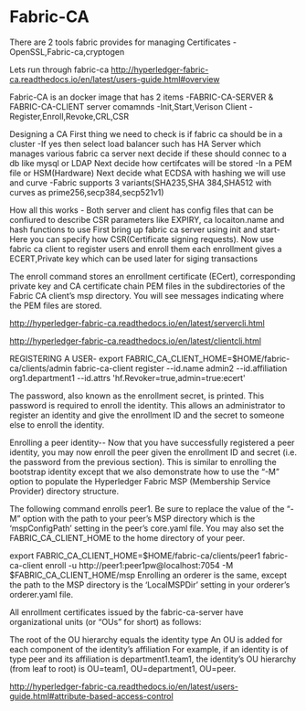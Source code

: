 # Fabric-CA

There are 2 tools fabric provides for managing Certificates -OpenSSL,Fabric-ca,cryptogen

Lets run through fabric-ca
http://hyperledger-fabric-ca.readthedocs.io/en/latest/users-guide.html#overview

Fabric-CA is an docker image that has 2 items -FABRIC-CA-SERVER & FABRIC-CA-CLIENT
server comamnds -Init,Start,Verison
Client -Register,Enroll,Revoke,CRL,CSR 

Designing a CA
First thing we need to check is if fabric ca should be in a cluster -If yes then select load balancer such has HA Server which manages various fabric ca server
next decide if these should connec to a db like mysql or LDAP
Next decide how certifcates will be stored -In a PEM file or HSM(Hardware)
Next decide what ECDSA with hashing we will use and curve -Fabric supports 3 variants(SHA235,SHA 384,SHA512 with curves as prime256,secp384,secp521v1)

How all this works -
Both server and client has config files that can be confiured to describe CSR parameters like EXPIRY, ca locaiton.name and hash functions to use
First bring up fabric ca server using init and start- Here you can specify how CSR(Certificate signing requests).
Now use fabric ca client to register users and enroll them
each enrollment gives a ECERT,Private key which can be used later for siging transactions

The enroll command stores an enrollment certificate (ECert), corresponding private key and CA certificate chain PEM files in the subdirectories of the Fabric CA client’s msp directory. You will see messages indicating where the PEM files are stored.

http://hyperledger-fabric-ca.readthedocs.io/en/latest/servercli.html


http://hyperledger-fabric-ca.readthedocs.io/en/latest/clientcli.html

REGISTERING A USER-
export FABRIC_CA_CLIENT_HOME=$HOME/fabric-ca/clients/admin
fabric-ca-client register --id.name admin2 --id.affiliation org1.department1 --id.attrs 'hf.Revoker=true,admin=true:ecert'

The password, also known as the enrollment secret, is printed. This password is required to enroll the identity. This allows an administrator to register an identity and give the enrollment ID and the secret to someone else to enroll the identity.

Enrolling a peer identity--
Now that you have successfully registered a peer identity, you may now enroll the peer given the enrollment ID and secret (i.e. the password from the previous section). This is similar to enrolling the bootstrap identity except that we also demonstrate how to use the “-M” option to populate the Hyperledger Fabric MSP (Membership Service Provider) directory structure.

The following command enrolls peer1. Be sure to replace the value of the “-M” option with the path to your peer’s MSP directory which is the ‘mspConfigPath’ setting in the peer’s core.yaml file. You may also set the FABRIC_CA_CLIENT_HOME to the home directory of your peer.

export FABRIC_CA_CLIENT_HOME=$HOME/fabric-ca/clients/peer1
fabric-ca-client enroll -u http://peer1:peer1pw@localhost:7054 -M $FABRIC_CA_CLIENT_HOME/msp
Enrolling an orderer is the same, except the path to the MSP directory is the ‘LocalMSPDir’ setting in your orderer’s orderer.yaml file.

All enrollment certificates issued by the fabric-ca-server have organizational units (or “OUs” for short) as follows:

The root of the OU hierarchy equals the identity type
An OU is added for each component of the identity’s affiliation
For example, if an identity is of type peer and its affiliation is department1.team1, the identity’s OU hierarchy (from leaf to root) is OU=team1, OU=department1, OU=peer.


http://hyperledger-fabric-ca.readthedocs.io/en/latest/users-guide.html#attribute-based-access-control
